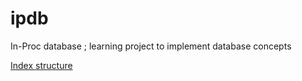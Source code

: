 # ipdb

In-Proc database ; learning project to implement database concepts

[Index structure](documentation/index-structure.md)